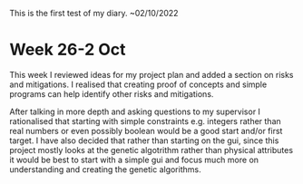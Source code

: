 This is the first test of my diary. ~02/10/2022

# Week 26-2 Oct
This week I reviewed ideas for my project plan and added a section on risks and mitigations. I realised that creating proof of concepts and simple programs can help identify other risks and mitigations. 

After talking in more depth and asking questions to my supervisor I rationalised that starting with simple constraints e.g. integers rather than real numbers or even possibly boolean would be a good start and/or first target. I have also decided that rather than starting on the gui, since this project mostly looks at the genetic algotrithm rather than physical attributes it would be best to start with a simple gui and focus much more on understanding and creating the genetic algorithms.
